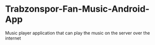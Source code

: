 # Trabzonspor-Fan-Music-Android-App
Music player application that can play the music on the server over the internet
